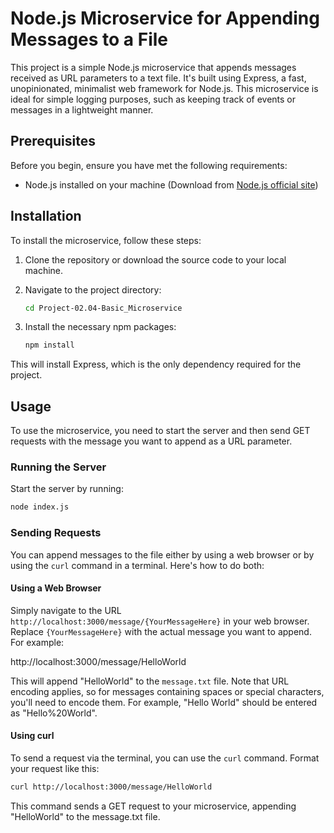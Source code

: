 # Node.js Microservice for Appending Messages to a File

This project is a simple Node.js microservice that appends messages received as URL parameters to a text file. It's built using Express, a fast, unopinionated, minimalist web framework for Node.js. This microservice is ideal for simple logging purposes, such as keeping track of events or messages in a lightweight manner.

## Prerequisites

Before you begin, ensure you have met the following requirements:

- Node.js installed on your machine (Download from [Node.js official site](https://nodejs.org/))

## Installation

To install the microservice, follow these steps:

1. Clone the repository or download the source code to your local machine.

2. Navigate to the project directory:

    ```bash
    cd Project-02.04-Basic_Microservice
    ```

3. Install the necessary npm packages:

    ```bash
    npm install
    ```

This will install Express, which is the only dependency required for the project.

## Usage

To use the microservice, you need to start the server and then send GET requests with the message you want to append as a URL parameter.

### Running the Server

Start the server by running:

```bash
node index.js
```

### Sending Requests

You can append messages to the file either by using a web browser or by using the `curl` command in a terminal. Here's how to do both:

#### Using a Web Browser

Simply navigate to the URL `http://localhost:3000/message/{YourMessageHere}` in your web browser. Replace `{YourMessageHere}` with the actual message you want to append. For example:

http://localhost:3000/message/HelloWorld


This will append "HelloWorld" to the `message.txt` file. Note that URL encoding applies, so for messages containing spaces or special characters, you'll need to encode them. For example, "Hello World" should be entered as "Hello%20World".

#### Using curl

To send a request via the terminal, you can use the `curl` command. Format your request like this:

```bash
curl http://localhost:3000/message/HelloWorld
```

This command sends a GET request to your microservice, appending "HelloWorld" to the message.txt file.